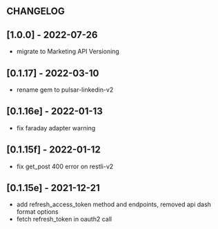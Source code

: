 ## CHANGELOG

## [1.0.0] - 2022-07-26
- migrate to Marketing API Versioning

## [0.1.17] - 2022-03-10
- rename gem to pulsar-linkedin-v2

## [0.1.16e] - 2022-01-13
- fix faraday adapter warning

## [0.1.15f] - 2022-01-12
- fix get_post 400 error on restli-v2

## [0.1.15e] - 2021-12-21
- add refresh_access_token method and endpoints, removed api dash format options
- fetch refresh_token in oauth2 call
